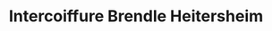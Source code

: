 ---
title: "Intercoiffure Brendle Heitersheim"
url: /heitersheim/intercoiffure-brendle-heitersheim/
shop: Friseur
---